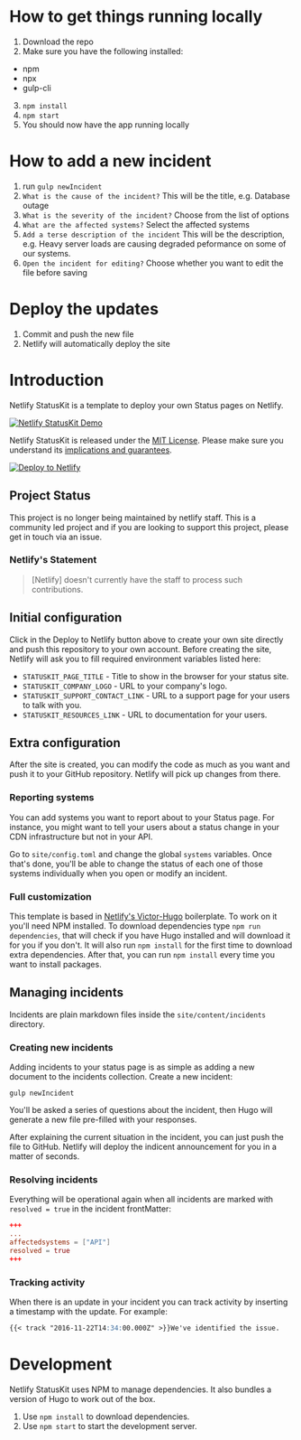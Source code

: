 # How to get things running locally

1. Download the repo
2. Make sure you have the following installed:
  - npm
  - npx
  - gulp-cli
3. `npm install`
4. `npm start`
5. You should now have the app running locally

# How to add a new incident

1. run `gulp newIncident`
2. `What is the cause of the incident?` This will be the title, e.g. Database outage
3. `What is the severity of the incident?` Choose from the list of options
4. `What are the affected systems?` Select the affected systems
5. `Add a terse description of the incident` This will be the description, e.g. Heavy server loads are causing degraded peformance on some of our systems.
6. `Open the incident for editing?` Choose whether you want to edit the file before saving

# Deploy the updates

1. Commit and push the new file
2. Netlify will automatically deploy the site



















# Introduction 

Netlify StatusKit is a template to deploy your own Status pages on Netlify.

[![Netlify StatusKit Demo](http://statuskit.netlify.com/statuskit.png)](https://statuskit.netlify.com/)

Netlify StatusKit is released under the [MIT License](LICENSE).
Please make sure you understand its [implications and guarantees](https://writing.kemitchell.com/2016/09/21/MIT-License-Line-by-Line.html).

[![Deploy to Netlify](https://www.netlify.com/img/deploy/button.svg)](https://app.netlify.com/start/deploy?repository=https://github.com/netlify/netlify-statuskit)

## Project Status

This project is no longer being maintained by netlify staff. This is a community led project and if you are looking to support this project, please get in touch via an issue.

### Netlify's Statement

> [Netlify] doesn't currently have the staff to process such contributions.

## Initial configuration

Click in the Deploy to Netlify button above to create your own site directly and push this repository to your own account.
Before creating the site, Netlify will ask you to fill required environment variables listed here:

- `STATUSKIT_PAGE_TITLE` - Title to show in the browser for your status site.
- `STATUSKIT_COMPANY_LOGO` - URL to your company's logo.
- `STATUSKIT_SUPPORT_CONTACT_LINK` - URL to a support page for your users to talk with you.
- `STATUSKIT_RESOURCES_LINK` - URL to documentation for your users.

## Extra configuration

After the site is created, you can modify the code as much as you want and push it to your GitHub repository. Netlify will pick up changes from there.

### Reporting systems

You can add systems you want to report about to your Status page. For instance, you might want to tell your users about a status change in your CDN infrastructure but not in your API.

Go to `site/config.toml` and change the global `systems` variables. Once that's done, you'll be able to change the status of each one of those systems individually when you open or modify an incident.

### Full customization

This template is based in [Netlify's Victor-Hugo](https://github.com/netlify/victor-hugo) boilerplate.
To work on it you'll need NPM installed. To download dependencies type `npm run dependencies`, that will check if you have Hugo installed and will download it for you if you don't. It will also run `npm install` for the first time to download extra dependencies. After that, you can run `npm install` every time you want to install packages.

## Managing incidents

Incidents are plain markdown files inside the `site/content/incidents` directory.

### Creating new incidents

Adding incidents to your status page is as simple as adding a new document to the incidents collection.
Create a new incident:

```
gulp newIncident
```

You'll be asked a series of questions about the incident, then Hugo will generate a new file pre-filled with your responses.

After explaining the current situation in the incident, you can just push the file to GitHub. Netlify will deploy the indicent announcement for you in a matter of seconds.

### Resolving incidents

Everything will be operational again when all incidents are marked with `resolved = true` in the incident frontMatter:

```toml
+++
...
affectedsystems = ["API"]
resolved = true
+++
```


### Tracking activity

When there is an update in your incident you can track activity by inserting a timestamp with the update. For example:

```md
{{< track "2016-11-22T14:34:00.000Z" >}}We've identified the issue.
```


# Development

Netlify StatusKit uses NPM to manage dependencies. It also bundles a version of Hugo to work out of the box.

1. Use `npm install` to download dependencies.
2. Use `npm start` to start the development server.
